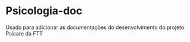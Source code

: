# Psicologia-doc
Usado para adicionar as documentações do desenvolvimento do projeto Psicare da FTT
